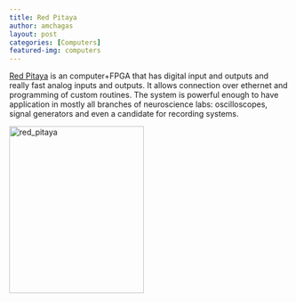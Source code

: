 ```yaml
---
title: Red Pitaya
author: amchagas
layout: post
categories: [Computers]
featured-img: computers
---
```

[Red Pitaya](http://redpitaya.com/?skip_intro=yes) is an computer+FPGA that has digital input and outputs and really fast analog inputs and outputs. It allows connection over ethernet and programming of custom routines. The system is powerful enough to have application in mostly all branches of neuroscience labs: oscilloscopes, signal generators and even a candidate for recording systems.

[<img class="aligncenter size-medium wp-image-862" src="https://i2.wp.com/openeuroscience.com/wp-content/uploads/2014/10/red_pitaya.png?resize=242%2C300" alt="red_pitaya" width="242" height="300" srcset="https://i2.wp.com/openeuroscience.com/wp-content/uploads/2014/10/red_pitaya.png?w=395 395w, https://i2.wp.com/openeuroscience.com/wp-content/uploads/2014/10/red_pitaya.png?resize=243%2C300 243w" sizes="(max-width: 242px) 100vw, 242px" data-recalc-dims="1" />](http://redpitaya.com/?skip_intro=yes)
